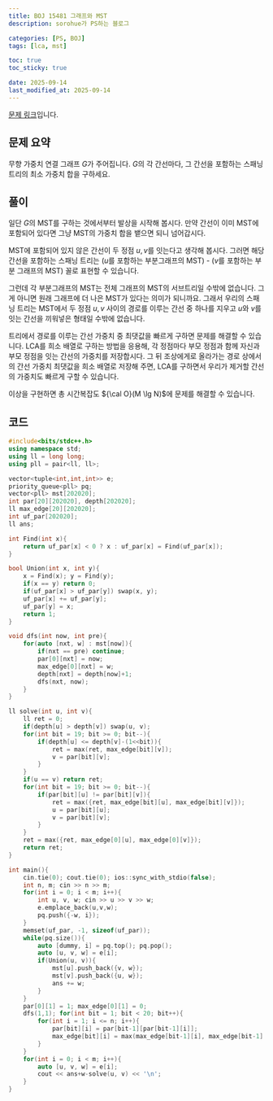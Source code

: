 ```yaml
---
title: BOJ 15481 그래프와 MST
description: sorohue가 PS하는 블로그

categories: [PS, BOJ]
tags: [lca, mst]

toc: true
toc_sticky: true

date: 2025-09-14
last_modified_at: 2025-09-14
---
```


[문제 링크](https://boj.kr/15481)입니다.

## 문제 요약

무향 가중치 연결 그래프 $G$가 주어집니다. $G$의 각 간선마다, 그 간선을 포함하는 스패닝 트리의 최소 가중치 합을 구하세요.

## 풀이

일단 $G$의 MST를 구하는 것에서부터 발상을 시작해 봅시다. 만약 간선이 이미 MST에 포함되어 있다면 그냥 MST의 가중치 합을 뱉으면 되니 넘어갑시다.

MST에 포함되어 있지 않은 간선이 두 정점 $u, v$를 잇는다고 생각해 봅시다. 그러면 해당 간선을 포함하는 스패닝 트리는 ($u$를 포함하는 부분그래프의 MST) - ($v$를 포함하는 부분 그래프의 MST) 꼴로 표현할 수 있습니다.

그런데 각 부분그래프의 MST는 전체 그래프의 MST의 서브트리일 수밖에 없습니다. 그게 아니면 원래 그래프에 더 나은 MST가 있다는 의미가 되니까요. 그래서 우리의 스패닝 트리는 MST에서 두 정점 $u, v$ 사이의 경로를 이루는 간선 중 하나를 지우고 $u$와 $v$를 잇는 간선을 끼워넣은 형태일 수밖에 없습니다.

트리에서 경로를 이루는 간선 가중치 중 최댓값을 빠르게 구하면 문제를 해결할 수 있습니다. LCA를 희소 배열로 구하는 방법을 응용해, 각 정점마다 부모 정점과 함께 자신과 부모 정점을 잇는 간선의 가중치를 저장합시다. 그 뒤 조상에게로 올라가는 경로 상에서의 간선 가중치 최댓값을 희소 배열로 저장해 주면, LCA를 구하면서 우리가 제거할 간선의 가중치도 빠르게 구할 수 있습니다.

이상을 구현하면 총 시간복잡도 ${\cal O}(M \lg N)$에 문제를 해결할 수 있습니다.

## 코드

```cpp
#include<bits/stdc++.h>
using namespace std;
using ll = long long;
using pll = pair<ll, ll>;

vector<tuple<int,int,int>> e;
priority_queue<pll> pq;
vector<pll> mst[202020];
int par[20][202020], depth[202020];
ll max_edge[20][202020];
int uf_par[202020];
ll ans;

int Find(int x){
    return uf_par[x] < 0 ? x : uf_par[x] = Find(uf_par[x]);
}

bool Union(int x, int y){
    x = Find(x); y = Find(y);
    if(x == y) return 0;
    if(uf_par[x] > uf_par[y]) swap(x, y);
    uf_par[x] += uf_par[y];
    uf_par[y] = x;
    return 1;
}

void dfs(int now, int pre){
    for(auto [nxt, w] : mst[now]){
        if(nxt == pre) continue;
        par[0][nxt] = now;
        max_edge[0][nxt] = w;
        depth[nxt] = depth[now]+1;
        dfs(nxt, now);
    }
}

ll solve(int u, int v){
    ll ret = 0;
    if(depth[u] > depth[v]) swap(u, v);
    for(int bit = 19; bit >= 0; bit--){
        if(depth[u] <= depth[v]-(1<<bit)){
            ret = max(ret, max_edge[bit][v]);
            v = par[bit][v];
        }
    }
    if(u == v) return ret;
    for(int bit = 19; bit >= 0; bit--){
        if(par[bit][u] != par[bit][v]){
            ret = max({ret, max_edge[bit][u], max_edge[bit][v]});
            u = par[bit][u];
            v = par[bit][v];
        }
    }
    ret = max({ret, max_edge[0][u], max_edge[0][v]});
    return ret;
}

int main(){
    cin.tie(0); cout.tie(0); ios::sync_with_stdio(false);
    int n, m; cin >> n >> m;
    for(int i = 0; i < m; i++){
        int u, v, w; cin >> u >> v >> w;
        e.emplace_back(u,v,w);
        pq.push({-w, i});
    }
    memset(uf_par, -1, sizeof(uf_par));
    while(pq.size()){
        auto [dummy, i] = pq.top(); pq.pop();
        auto [u, v, w] = e[i];
        if(Union(u, v)){
            mst[u].push_back({v, w});
            mst[v].push_back({u, w});
            ans += w;
        }
    }
    par[0][1] = 1; max_edge[0][1] = 0;
    dfs(1,1); for(int bit = 1; bit < 20; bit++){
        for(int i = 1; i <= n; i++){
            par[bit][i] = par[bit-1][par[bit-1][i]];
            max_edge[bit][i] = max(max_edge[bit-1][i], max_edge[bit-1][par[bit-1][i]]);
        }
    }
    for(int i = 0; i < m; i++){
        auto [u, v, w] = e[i];
        cout << ans+w-solve(u, v) << '\n';
    }
}
```
